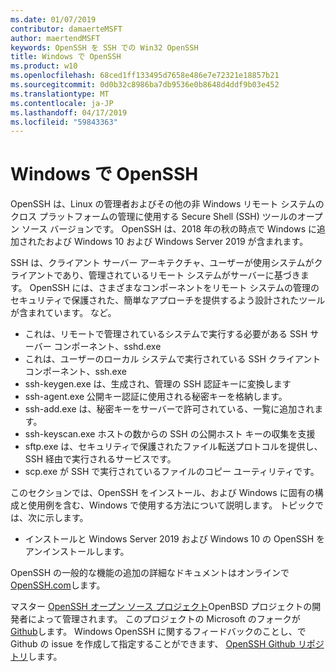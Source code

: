 ```yaml
---
ms.date: 01/07/2019
contributor: damaerteMSFT
author: maertendMSFT
keywords: OpenSSH を SSH での Win32 OpenSSH
title: Windows で OpenSSH
ms.product: w10
ms.openlocfilehash: 68ced1ff133495d7658e486e7e72321e18857b21
ms.sourcegitcommit: 0d0b32c8986ba7db9536e0b8648d4ddf9b03e452
ms.translationtype: MT
ms.contentlocale: ja-JP
ms.lasthandoff: 04/17/2019
ms.locfileid: "59843363"
---
```

# <a name="openssh-in-windows"></a>Windows で OpenSSH

OpenSSH は、Linux の管理者およびその他の非 Windows リモート システムのクロス プラットフォームの管理に使用する Secure Shell (SSH) ツールのオープン ソース バージョンです。 OpenSSH は、2018 年の秋の時点で Windows に追加されたおよび Windows 10 および Windows Server 2019 が含まれます。 

SSH は、クライアント サーバー アーキテクチャ、ユーザーが使用システムがクライアントであり、管理されているリモート システムがサーバーに基づきます。 OpenSSH には、さまざまなコンポーネントをリモート システムの管理のセキュリティで保護された、簡単なアプローチを提供するよう設計されたツールが含まれています。 など。

* これは、リモートで管理されているシステムで実行する必要がある SSH サーバー コンポーネント、sshd.exe 
* これは、ユーザーのローカル システムで実行されている SSH クライアント コンポーネント、ssh.exe
* ssh-keygen.exe は、生成され、管理の SSH 認証キーに変換します 
* ssh-agent.exe 公開キー認証に使用される秘密キーを格納します。
* ssh-add.exe は、秘密キーをサーバーで許可されている、一覧に追加されます。
* ssh-keyscan.exe ホストの数からの SSH の公開ホスト キーの収集を支援
* sftp.exe は、セキュリティで保護されたファイル転送プロトコルを提供し、SSH 経由で実行されるサービスです。
* scp.exe が SSH で実行されているファイルのコピー ユーティリティです。

このセクションでは、OpenSSH をインストール、および Windows に固有の構成と使用例を含む、Windows で使用する方法について説明します。 トピックでは、次に示します。
* インストールと Windows Server 2019 および Windows 10 の OpenSSH をアンインストールします。

OpenSSH の一般的な機能の追加の詳細なドキュメントはオンラインで[OpenSSH.com](https://www.openssh.com/manual.html)します。 

マスター [OpenSSH オープン ソース プロジェクト](https://www.openssh.com)OpenBSD プロジェクトの開発者によって管理されます。 このプロジェクトの Microsoft のフォークが[Github](https://github.com/PowerShell/openssh-portable)します。
Windows OpenSSH に関するフィードバックのことし、で Github の issue を作成して指定することができます、 [OpenSSH Github リポジトリ](https://github.com/PowerShell/openssh-portable)します。 
